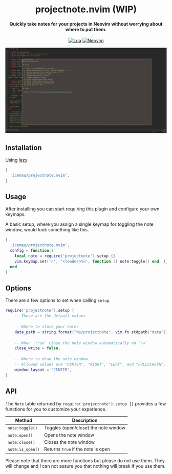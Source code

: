 <div align="center">

# projectnote.nvim (WIP)

#### Quickly take notes for your projects in Neovim without worrying about where to put them. 

[![Lua](https://img.shields.io/badge/Lua-blue.svg?style=for-the-badge&logo=lua)](http://www.lua.org)
[![Neovim](https://img.shields.io/badge/Neovim%200.8+-green.svg?style=for-the-badge&logo=neovim)](https://neovim.io)

![Projectnote Scrennshot](./assets/screnshot.png "Scrennshot")

</div>

## Installation

Using [lazy](https://github.com/LazyVim/LazyVim)
```lua
{
  'icemau/projectnote.nvim',
}
```

## Usage

After installing you can start requiring this plugin and configure your own keymaps.

A basic setup, where you assign a single keymap for toggling the note window, would look something like this.
```lua
{
  'icemau/projectnote.nvim',
  config = function()
    local note = require('projectnote').setup {}
    vim.keymap.set('n', '<leader>tn', function () note:toggle() end, {})
  end
}
```

## Options

There are a few options to set when calling `setup`.

```lua
require('projectnote').setup {
    -- These are the default values

    -- Where to store your notes
    data_path = string.format("%s/projectnote", vim.fn.stdpath("data")),

    -- When `true` close the note window automatically on `:w`
    close_write = false,

    -- Where to draw the note window.
    -- Allowed values are "CENTER", "RIGHT", "LEFT", and "FULLSCREEN".
    window_layout = "CENTER",
}
```


## API

The `Note` table returned by `require('projectnote').setup {}` provides a few functions for you to customize your experience.

| Method           | Description                          |
| ---------------- | ------------------------------------ |
| `note:toggle()`  | Toggles (open/close) the note window |
| `note:open()`    | Opens the note window                |
| `note:close()`   | Closes the note window               |
| `note:is_open()` | Returns `true` if the note is open   |

Please note that there are more functions but please do not use them.
They will change and I can not assure you that nothing will break if you use them.
